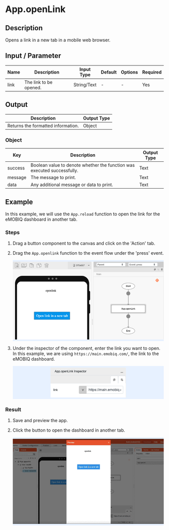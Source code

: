# App.openLink

## Description

Opens a link in a new tab in a mobile web browser.

## Input / Parameter

| Name | Description | Input Type | Default | Options | Required |
| ------ | ------ | ------ | ------ | ------ | ------ |
| link | The link to be opened. | String/Text | - | - | Yes |

## Output

| Description | Output Type |
| ------ | ------ |
| Returns the formatted information. | Object |

### Object

| Key | Description | Output Type |
| ------ | ------ | ------ |
| success | Boolean value to denote whether the function was executed successfully. | Text |
| message | The message to print. | Text |
| data | Any additional message or data to print. | Text |

## Example

In this example, we will use the `App.reload` function to open the link for the eMOBIQ dashboard in another tab.

### Steps

1. Drag a button component to the canvas and click on the 'Action' tab.
2. Drag the `App.openlink` function to the event flow under the 'press' event.

    <div style="display:flex; align-items:center; justify-content:center; background-color: #E7F1FF;">
        <img src="./openlink-step-1.png"
        style="width: 100%; padding: 5px;"/>
    </div>

3. Under the inspector of the component, enter the link you want to open. In this example, we are using `https://main.emobiq.com/`, the link to the eMOBIQ dashboard.

    <div style="display:flex; align-items:center; justify-content:center; background-color: #E7F1FF;">
        <img src="./openlink-step-2.png"
        style="width: 50%; padding: 5px;"/>
    </div>

### Result

1. Save and preview the app.
2. Click the button to open the dashboard in another tab.

    <div style="display:flex; align-items:center; justify-content:center; background-color: #E7F1FF;">
        <img src="./openlink-result-1.gif"
        style="width: 100%; padding: 5px;"/>
    </div>